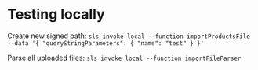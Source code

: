 # Testing locally

Create new signed path: `sls invoke local --function importProductsFile --data '{ "queryStringParameters": { "name": "test" } }'`

Parse all uploaded files: `sls invoke local --function importFileParser`
